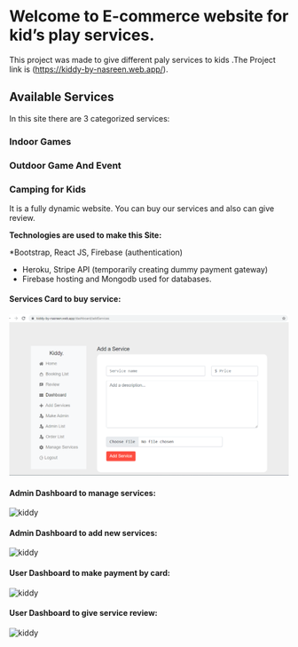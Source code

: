 # Welcome to E-commerce website for kid’s play services.

This project was made to give different paly services to kids .The Project link is  (https://kiddy-by-nasreen.web.app/).


## Available Services

In this site there are 3 categorized services:

### Indoor Games
### Outdoor Game And Event
### Camping for Kids

It is a fully dynamic website. You can buy our services and also can give review.

 **Technologies are used to make this Site:**

*Bootstrap, React JS, Firebase (authentication)
* Heroku, Stripe API (temporarily creating dummy payment gateway)
* Firebase hosting and Mongodb used for databases.

#### Services Card to buy service:

![](images/addService.PNG)
#### Admin Dashboard to manage services:
![kiddy](https://i.ibb.co/89s8rKY/admin-manage-product.png"Kiddy")
#### Admin Dashboard to add new services:
![kiddy](https://i.ibb.co/wsHqy59/Admin-dashboard.png"Kiddy")

#### User Dashboard to make payment by card:
![kiddy](https://i.ibb.co/f1XCbft/payment-by-card.png"Kiddy")
#### User Dashboard to give service review:
![kiddy](https://i.ibb.co/Lndt1Qy/User-dashboard.png"Kiddy")



